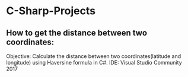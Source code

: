 # C-Sharp-Projects
## How to get the distance between two coordinates:
Objective: Calculate the distance between two coordinates(latitude and longitude) using Haversine formula in C#. 
IDE: Visual Studio Community 2017
